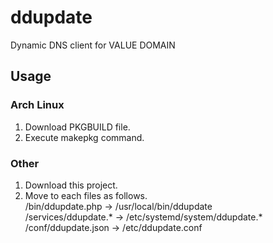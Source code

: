 # ddupdate

Dynamic DNS client for VALUE DOMAIN

## Usage
### Arch Linux
1. Download PKGBUILD file.
2. Execute makepkg command.

### Other
1. Download this project.
2. Move to each files as follows.  
/bin/ddupdate.php -> /usr/local/bin/ddupdate  
/services/ddupdate.* -> /etc/systemd/system/ddupdate.*
/conf/ddupdate.json -> /etc/ddupdate.conf

